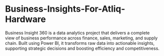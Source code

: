 # Business-Insights-For-Atliq-Hardware
Business Insight 360 is a data analytics project that delivers a complete view of business performance across finance, sales, marketing, and supply chain. Built using Power BI, it transforms raw data into actionable insights, supporting strategic decisions and boosting efficiency and competitiveness.
